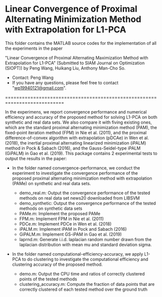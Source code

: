 # Linear Convergence of Proximal Alternating Minimization Method with Extrapolation for L1-PCA

This folder contains the MATLAB source codes for the implementation of all the experiments in the paper

"Linear Convergence of Proximal Alternating Maximization Method with Extrapolation for L1-PCA" (Submitted to SIAM Journal on Optimization (SIOPT))
by Peng Wang, Huikang Liu, Anthony Man-Cho So.

* Contact: Peng Wang
* If you have any questions, please feel free to contact "wp19940121@gmail.com".

===========================================================================

In the experimens, we report convergence performance and numerical efficiency and accuracy of the proposed method for solving L1-PCA on both synthetic and real data sets. We also compare it with fiving existing ones, which are the standard proximal alternating minimization method (PAM),  the fixed-point iteration method (FPM) in Nie et al. (2011), and the proximal difference-of-convex algorithm with extrapolation (pDCAe) in Wen et al. (2018), the inertial proximal alternating linearized minimization (iPALM) method in Pock & Sabach (2016), and the Gauss-Seidel-type iPALM (GiPALM) in Gao et al. (2019). This package contains 2 experimental tests to output the results in the paper:

* In the folder named convergence-performance, we conduct the experiment to investigate the convergence performance of the proposed proximal alternating minimization method with extrapolation (PAMe) on synthetic and real data sets.  
  - demo_real.m: Output the convergence performance of the tested methods on real data set news20 downloaded from LIBSVM
  - demo_synthetic: Output the convergence performance of the tested methods on synthetic data sets
  - PAMe.m: Implement the proposed PAMe
  - FPM.m: Implement FPM in Nie et al. (2011)
  - PDCe.m: Implement PDCe in Wen et al. (2018) 
  - iPALM.m: Implement iPAM in Pock and Sabach (2016)
  - GiPALM.m: Implement GS-iPAM in Gao et al. (2019)
  - laprnd.m: Generate i.i.d. laplacian random number drawn from the laplacian distribution with mean mu and standard deviation sigma. 

* In the folder named computational-efficiency-accuracy, we apply L1-PCA to do clustering to investigate the computational efficiency and clustering accuracy of the proposed method. 
  - demo.m: Output the CPU time and ratios of correctly clustered points of the tested methods
  - clustering_accuracy.m: Compute the fraction of data points that are correctly clustered of each tested method over the ground truth
 
